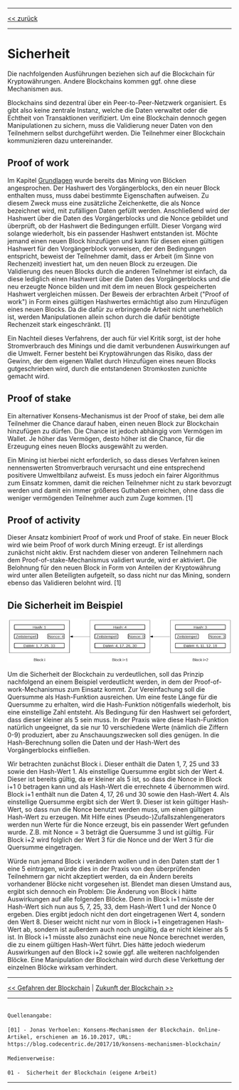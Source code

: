 ***

[<< zurück](02_toc.md)

***

# Sicherheit

Die nachfolgenden Ausführungen beziehen sich auf die Blockchain für Kryptowährungen. Andere Blockchains kommen ggf. ohne diese Mechanismen aus.

Blockchains sind dezentral über ein Peer-to-Peer-Netzwerk organisiert. Es gibt also keine zentrale Instanz, welche die Daten verwaltet oder die Echtheit von Transaktionen verifiziert. Um eine Blockchain dennoch gegen Manipulationen zu sichern, muss die Validierung neuer Daten von den Teilnehmern selbst durchgeführt werden. Die Teilnehmer einer Blockchain kommunizieren dazu untereinander.

## Proof of work

Im Kapitel [Grundlagen](04_basics.md) wurde bereits das Mining von Blöcken angesprochen. Der Hashwert des Vorgängerblocks, den ein neuer Block enthalten muss, muss dabei bestimmte Eigenschaften aufweisen. Zu diesem Zweck muss eine zusätzliche Zeichenkette, die als Nonce bezeichnet wird, mit zufälligen Daten gefüllt werden. Anschließend wird der Hashwert über die Daten des Vorgängerblocks und die Nonce gebildet und überprüft, ob der Hashwert die Bedingungen erfüllt. Dieser Vorgang wird solange wiederholt, bis ein passender Hashwert entstanden ist. Möchte jemand einen neuen Block hinzufügen und kann für diesen einen gültigen Hashwert für den Vorgängerblock vorweisen, der den Bedingungen entspricht, beweist der Teilnehmer damit, dass er Arbeit (im Sinne von Rechenzeit) investiert hat, um den neuen Block zu erzeugen. Die Validierung des neuen Blocks durch die anderen Teilnehmer ist einfach, da diese lediglich einen Hashwert über die Daten des Vorgängerblocks und die neu erzeugte Nonce bilden und mit dem im neuen Block gespeicherten Hashwert vergleichen müssen. Der Beweis der erbrachten Arbeit ("Proof of work") in Form eines gültigen Hashwertes ermächtigt also zum Hinzufügen eines neuen Blocks. Da die dafür zu erbringende Arbeit nicht unerheblich ist, werden Manipulationen allein schon durch die dafür benötigte Rechenzeit stark eingeschränkt. [1]

Ein Nachteil dieses Verfahrens, der auch für viel Kritik sorgt, ist der hohe Stromverbrauch des Minings und die damit verbundenen Auswirkungen auf die Umwelt. Ferner besteht bei Kryptowährungen das Risiko, dass der Gewinn, der dem eigenen Wallet durch Hinzufügen eines neuen Blocks gutgeschrieben wird, durch die entstandenen Stromkosten zunichte gemacht wird.

## Proof of stake

Ein alternativer Konsens-Mechanismus ist der Proof of stake, bei dem alle Teilnehmer die Chance darauf haben, einen neuen Block zur Blockchain hinzufügen zu dürfen. Die Chance ist jedoch abhängig vom Vermögen im Wallet. Je höher das Vermögen, desto höher ist die Chance, für die Erzeugung eines neuen Blocks ausgewählt zu werden. 

Ein Mining ist hierbei nicht erforderlich, so dass dieses Verfahren keinen nennenswerten Stromverbrauch verursacht und eine entsprechend positivere Umweltbilanz aufweist. Es muss jedoch ein fairer Algorithmus zum Einsatz kommen, damit die reichen Teilnehmer nicht zu stark bevorzugt werden und damit ein immer größeres Guthaben erreichen, ohne dass die weniger vermögenden Teilnehmer auch zum Zuge kommen. [1]

## Proof of activity

Dieser Ansatz kombiniert Proof of work und Proof of stake. Ein neuer Block wird wie beim Proof of work durch Mining erzeugt. Er ist allerdings zunächst nicht aktiv. Erst nachdem dieser von anderen Teilnehmern nach dem Proof-of-stake-Mechanismus validiert wurde, wird er aktiviert. Die Belohnung für den neuen Block in Form von Anteilen der Kryptowährung wird unter allen Beteiligten aufgeteilt, so dass nicht nur das Mining, sondern ebenso das Validieren belohnt wird. [1]

## Die Sicherheit im Beispiel

![Sicherheit der Blockchain](files/sicherheit.jpg)

Um die Sicherheit der Blockchain zu verdeutlichen, soll das Prinzip nachfolgend an einem Beispiel verdeutlicht werden, in dem der Proof-of-work-Mechanismus zum Einsatz kommt. Zur Vereinfachung soll die Quersumme als Hash-Funktion ausreichen. Um eine feste Länge für die Quersumme zu erhalten, wird die Hash-Funktion nötigenfalls wiederholt, bis eine einstellige Zahl entsteht. Als Bedingung für den Hashwert sei gefordert, dass dieser kleiner als 5 sein muss. In der Praxis wäre diese Hash-Funktion natürlich ungeeignet, da sie nur 10 verschiedene Werte (nämlich die Ziffern 0-9) produziert, aber zu Anschauungszwecken soll dies genügen. In die Hash-Berechnung sollen die Daten und der Hash-Wert des Vorgängerblocks einfließen.

Wir betrachten zunächst Block i. Dieser enthält die Daten 1, 7, 25 und 33 sowie den Hash-Wert 1. Als einstellige Quersumme ergibt sich der Wert 4. Dieser ist bereits gültig, da er kleiner als 5 ist, so dass die Nonce in Block i+1 0 betragen kann und als Hash-Wert die errechnete 4 übernommen wird. 
Block i+1 enthält nun die Daten 4, 17, 26 und 30 sowie den Hash-Wert 4. Als einstellige Quersumme ergibt sich der Wert 9. Dieser ist kein gültiger Hash-Wert, so dass nun die Nonce benutzt werden muss, um einen gültigen Hash-Wert zu erzeugen. Mit Hilfe eines (Pseudo-)Zufallszahlengenerators werden nun Werte für die Nonce erzeugt, bis ein passender Wert gefunden wurde. Z.B. mit Nonce = 3 beträgt die Quersumme 3 und ist gültig. Für Block i+2 wird folglich der Wert 3 für die Nonce und der Wert 3 für die Quersumme eingetragen.

Würde nun jemand Block i verändern wollen und in den Daten statt der 1 eine 5 eintragen, würde dies in der Praxis von den überprüfenden Teilnehmern gar nicht akzeptiert werden, da ein Ändern bereits vorhandener Blöcke nicht vorgesehen ist. Blendet man diesen Umstand aus, ergibt sich dennoch ein Problem: Die Änderung von Block i hätte Auswirkungen auf alle folgenden Blöcke. Denn in Block i+1 müsste der Hash-Wert sich nun aus 5, 7, 25, 33, dem Hash-Wert 1 und der Nonce 0 ergeben. Dies ergibt jedoch nicht den dort eingetragenen Wert 4, sondern den Wert 8. Dieser weicht nicht nur vom in Block i+1 eingetragenen Hash-Wert ab, sondern ist außerdem auch noch ungültig, da er nicht kleiner als 5 ist. In Block i+1 müsste also zunächst eine neue Nonce berechnet werden, die zu einem gültigen Hash-Wert führt. Dies hätte jedoch wiederum Auswirkungen auf den Block i+2 sowie ggf. alle weiteren nachfolgenden Blöcke. Eine Manipulation der Blockchain wird durch diese Verkettung der einzelnen Blöcke wirksam verhindert.

***

[<< Gefahren der Blockchain](07_risk_of_blockchain.md) | [Zukunft der Blockchain >>](09_future_of_blockchain.md)

***

```

Quellenangabe:

[01] - Jonas Verhoelen: Konsens-Mechanismen der Blockchain. Online-Artikel, erschienen am 16.10.2017, URL: https://blog.codecentric.de/2017/10/konsens-mechanismen-blockchain/

Medienverweise:

01 -  Sicherheit der Blockchain (eigene Arbeit)

```

***